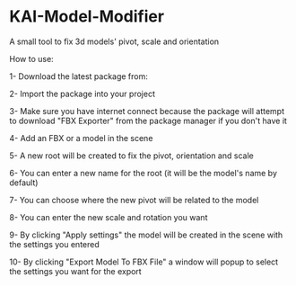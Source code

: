# KAI-Model-Modifier
A small tool to fix 3d models' pivot, scale and orientation

How to use:

1- Download the latest package from:

2- Import the package into your project

3- Make sure you have internet connect because the package will 
attempt to download "FBX Exporter" from the package manager if you don't have it

4- Add an FBX or a model in the scene

5- A new root will be created to fix the pivot, orientation and scale

6- You can enter a new name for the root (it will be the model's name by default)

7- You can choose where the new pivot will be related to the model

8- You can enter the new scale and rotation you want

9- By clicking "Apply settings" the model will be created in the scene with the settings you entered

10- By clicking "Export Model To FBX File" a window will popup to select the settings you want for the export
